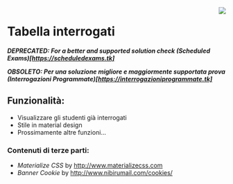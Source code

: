 <img src="http://i.imgur.com/AuXnYox.png" align="right" />

# Tabella interrogati

**_DEPRECATED: For a better and supported solution check (Scheduled Exams)[https://scheduledexams.tk]_**

**_OBSOLETO: Per una soluzione migliore e maggiormente supportata prova (Interrogazioni Programmate)[https://interrogazioniprogrammate.tk]_**

## Funzionalità:
- Visualizzare gli studenti già interrogati
- Stile in material design
- Prossimamente altre funzioni...

### Contenuti di terze parti: 
- _Materialize CSS_ by http://www.materializecss.com
- _Banner Cookie_ by http://www.nibirumail.com/cookies/
